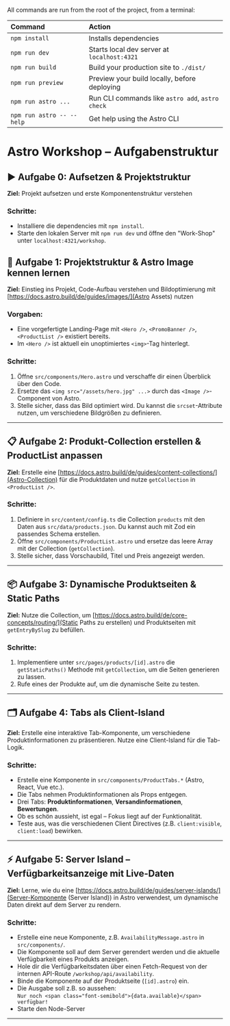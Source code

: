 All commands are run from the root of the project, from a terminal:

| Command                   | Action                                           |
|:--------------------------|:-------------------------------------------------|
| `npm install`             | Installs dependencies                            |
| `npm run dev`             | Starts local dev server at `localhost:4321`      |
| `npm run build`           | Build your production site to `./dist/`          |
| `npm run preview`         | Preview your build locally, before deploying     |
| `npm run astro ...`       | Run CLI commands like `astro add`, `astro check` |
| `npm run astro -- --help` | Get help using the Astro CLI                     |

# Astro Workshop – Aufgabenstruktur

## ▶️ Aufgabe 0: Aufsetzen & Projektstruktur
**Ziel:** Projekt aufsetzen und erste Komponentenstruktur verstehen

### Schritte:
* Installiere die dependencies mit `npm install`.
* Starte den lokalen Server mit `npm run dev` und öffne den "Work-Shop" unter `localhost:4321/workshop`.

## 🌟 Aufgabe 1: Projektstruktur & Astro Image kennen lernen

**Ziel:** Einstieg ins Projekt, Code-Aufbau verstehen und Bildoptimierung mit [https://docs.astro.build/de/guides/images/](Astro Assets) nutzen

### Vorgaben:

* Eine vorgefertigte Landing-Page mit `<Hero />`, `<PromoBanner />`, `<ProductList />` existiert bereits.
* Im `<Hero />` ist aktuell ein unoptimiertes `<img>`-Tag hinterlegt.

### Schritte:

1. Öffne `src/components/Hero.astro` und verschaffe dir einen Überblick über den Code.
2. Ersetze das `<img src="/assets/hero.jpg" ...>` durch das `<Image />`-Component von Astro.
3. Stelle sicher, dass das Bild optimiert wird. Du kannst die `srcset`-Attribute nutzen, um verschiedene Bildgrößen zu definieren.

---

## 📋 Aufgabe 2: Produkt-Collection erstellen & ProductList anpassen

**Ziel:** Erstelle eine [https://docs.astro.build/de/guides/content-collections/](Astro-Collection) für die Produktdaten und nutze `getCollection` in `<ProductList />`.

### Schritte:

1. Definiere in `src/content/config.ts` die Collection `products` mit den Daten aus `src/data/products.json`. Du kannst auch mit Zod ein passendes Schema erstellen.
2. Öffne `src/components/ProductList.astro` und ersetze das leere Array mit der Collection (`getCollection`).
3. Stelle sicher, dass Vorschaubild, Titel und Preis angezeigt werden.

---

## 📦 Aufgabe 3: Dynamische Produktseiten & Static Paths

**Ziel:** Nutze die Collection, um [https://docs.astro.build/de/core-concepts/routing/](Static Paths zu erstellen) und Produktseiten mit `getEntryBySlug` zu befüllen.

### Schritte:

1. Implementiere unter `src/pages/products/[id].astro` die `getStaticPaths()` Methode mit `getCollection`, um die Seiten generieren zu lassen.
2. Rufe eines der Produkte auf, um die dynamische Seite zu testen.

---

## 🗂 Aufgabe 4: Tabs als Client-Island

**Ziel:** Erstelle eine interaktive Tab-Komponente, um verschiedene Produktinformationen zu präsentieren. Nutze eine
Client-Island für die Tab-Logik.

### Schritte:

* Erstelle eine Komponente  in `src/components/ProductTabs.*` (Astro, React, Vue etc.).
* Die Tabs nehmen Produktinformationen als Props entgegen.
* Drei Tabs: **Produktinformationen**, **Versandinformationen**, **Bewertungen**.
* Ob es schön aussieht, ist egal – Fokus liegt auf der Funktionalität.
* Teste aus, was die verschiedenen Client Directives (z.B. `client:visible`, `client:load`) bewirken.

---

## ⚡️ Aufgabe 5: Server Island – Verfügbarkeitsanzeige mit Live-Daten

**Ziel:** Lerne, wie du eine [https://docs.astro.build/de/guides/server-islands/](Server-Komponente (Server Island)) in Astro verwendest, um dynamische Daten direkt auf dem Server zu rendern.

### Schritte:

* Erstelle eine neue Komponente, z.B. `AvailabilityMessage.astro` in `src/components/`.
*  Die Komponente soll auf dem Server gerendert werden und die aktuelle Verfügbarkeit eines Produkts anzeigen.
*  Hole dir die Verfügbarkeitsdaten über einen Fetch-Request von der internen API-Route `/workshop/api/availability`.
*  Binde die Komponente auf der Produktseite (`[id].astro`) ein.
*  Die Ausgabe soll z.B. so aussehen:  
   `Nur noch <span class="font-semibold">{data.available}</span> verfügbar!`
*  Starte den Node-Server

---
